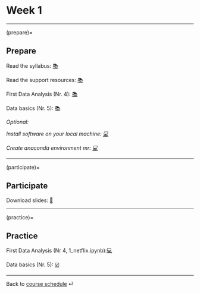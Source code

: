 # Week 1


---

(prepare)=
## Prepare


Read the syllabus: [📚](../docs/course-syllabus.md)

Read the support resources: [📚](../docs/course-support.md)

First Data Analysis (Nr. 4): [📚](https://openintro-ims.netlify.app/data-hello.html#case-study-stents-strokes)

Data basics (Nr. 5): [📚](https://openintro-ims.netlify.app/data-hello.html#data-basics)


*Optional:* 

*Install software on your local machine: [💻](https://github.com/kirenz/environments/blob/main/programming-toolkit.md)*


*Create anaconda environment mr: [💻](https://github.com/kirenz/environments/blob/main/README.md)*

---

(participate)=
## Participate


Download slides: [📑](https://drive.google.com/file/d/1SF30Q4B-i8UhiK_xW7okgKDbtii8lw2j/view?usp=sharing)


---

(practice)=
## Practice

First Data Analysis (Nr 4, 1_netflix.ipynb):[💻](https://github.com/kirenz/lab-ims)


Data basics (Nr. 5): [☑️](https://forms.gle/EJT7mcYgPi8drKgR9)


---

Back to [course schedule](../docs/course-schedule.md) ⏎
